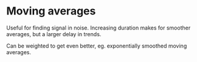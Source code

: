 # Moving averages
Useful for finding signal in noise. Increasing duration makes for smoother averages, but a larger delay in trends.

Can be weighted to get even better, eg. exponentially smoothed moving averages.

<!-- #p1 -->

<!-- {BearID:DD6F13B2-8BA9-4F21-A7F0-D45AE05E7188-261-00000001E3A52114} -->
